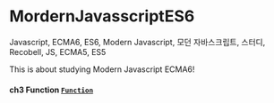 # MordernJavasscriptES6
Javascript, ECMA6, ES6, Modern Javascript, 모던 자바스크립트, 스터디, Recobell, JS, ECMA5, ES5


This is about studying Modern Javascript ECMA6!

#### ch3 Function [`Function`](./.md#dispatch)
